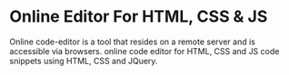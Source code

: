 ﻿# Online Editor For HTML, CSS & JS
Online code-editor is a tool that resides on a remote server and is accessible via browsers.
online code editor for HTML, CSS and JS code snippets using HTML, CSS and JQuery.

